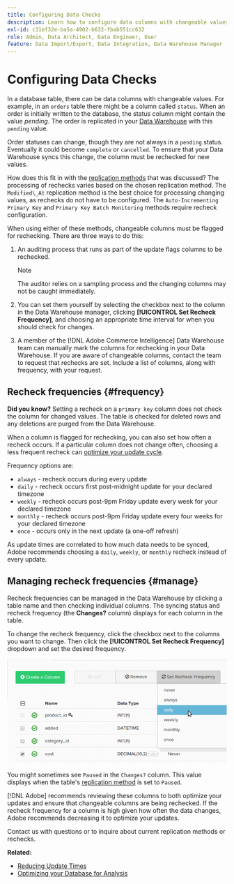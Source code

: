 ```yaml
---
title: Configuring Data Checks
description: Learn how to configure data columns with changeable values.
exl-id: c31ef32e-ba5a-4902-b632-fbab551cc632
role: Admin, Data Architect, Data Engineer, User
feature: Data Import/Export, Data Integration, Data Warehouse Manager
---
```

# Configuring Data Checks

In a database table, there can be data columns with changeable values. For example, in an `orders` table there might be a column called `status`. When an order is initially written to the database, the status column might contain the value _pending_. The order is replicated in your [Data Warehouse](../data-warehouse-mgr/tour-dwm.md) with this `pending` value.

Order statuses can change, though they are not always in a `pending` status. Eventually it could become `complete` or `cancelled`. To ensure that your Data Warehouse syncs this change, the column must be rechecked for new values.

How does this fit in with the [replication methods](../data-warehouse-mgr/cfg-replication-methods.md) that was discussed? The processing of rechecks varies based on the chosen replication method. The `Modified\_At` replication method is the best choice for processing changing values, as rechecks do not have to be configured. The `Auto-Incrementing Primary Key` and `Primary Key Batch Monitoring` methods require recheck configuration.

When using either of these methods, changeable columns must be flagged for rechecking. There are three ways to do this:

1. An auditing process that runs as part of the update flags columns to be rechecked. 

   >[!NOTE]
   >
   >The auditor relies on a sampling process and the changing columns may not be caught immediately.

1. You can set them yourself by selecting the checkbox next to the column in the Data Warehouse manager, clicking **[!UICONTROL Set Recheck Frequency]**, and choosing an appropriate time interval for when you should check for changes.

1. A member of the [!DNL Adobe Commerce Intelligence] Data Warehouse team can manually mark the columns for rechecking in your Data Warehouse. If you are aware of changeable columns, contact the team to request that rechecks are set. Include a list of columns, along with frequency, with your request.

## Recheck frequencies {#frequency}

**Did you know?**
Setting a recheck on a `primary key` column does not check the column for changed values. The table is checked for deleted rows and any deletions are purged from the Data Warehouse.

When a column is flagged for rechecking, you can also set how often a recheck occurs. If a particular column does not change often, choosing a less frequent recheck can [optimize your update cycle](../../best-practices/reduce-update-cycle-time.md).

Frequency options are:

* `always` - recheck occurs during every update
* `daily` - recheck occurs first post-midnight update for your declared timezone
* `weekly` - recheck occurs post-9pm Friday update every week for your declared timezone
* `monthly` - recheck occurs post-9pm Friday update every four weeks for your declared timezone
* `once` - occurs only in the next update (a one-off refresh)

As update times are correlated to how much data needs to be synced, Adobe recommends choosing a `daily`, `weekly`, or `monthly` recheck instead of every update.

## Managing recheck frequencies {#manage}

Recheck frequencies can be managed in the Data Warehouse by clicking a table name and then checking individual columns. The syncing status and recheck frequency (the **Changes?** column) displays for each column in the table.

To change the recheck frequency, click the checkbox next to the columns you want to change. Then click the **[!UICONTROL Set Recheck Frequency]** dropdown and set the desired frequency.

![Data Warehouse Manager showing recheck configuration options](../../assets/dwm-recheck.png)

You might sometimes see `Paused` in the `Changes?` column. This value displays when the table's [replication method](../../data-analyst/data-warehouse-mgr/cfg-data-rechecks.md) is set to `Paused`.

[!DNL Adobe] recommends reviewing these columns to both optimize your updates and ensure that changeable columns are being rechecked. If the recheck frequency for a column is high given how often the data changes, Adobe recommends decreasing it to optimize your updates.

Contact us with questions or to inquire about current replication methods or rechecks.

**Related:**

* [Reducing Update Times](../../best-practices/reduce-update-cycle-time.md)
* [Optimizing your Database for Analysis](../../best-practices/opt-db-analysis.md)
